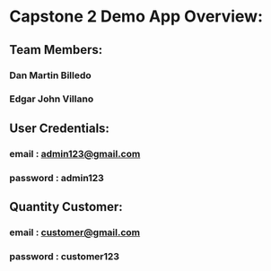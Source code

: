 # Capstone 2 Demo App Overview:

## Team Members:
### Dan Martin Billedo
### Edgar John Villano

## User Credentials:

### email : admin123@gmail.com
### password : admin123

## Quantity Customer:
### email : customer@gmail.com
### password : customer123